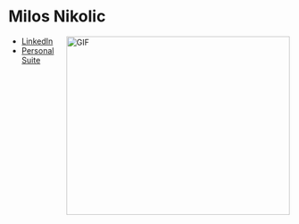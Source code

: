 # Milos Nikolic 

<img align="right" alt="GIF" src="https://storage.googleapis.com/my-bucket-permanent/onnline/137184767-79a13ec7-1bb3-4341-a6da-3a149c9c159a.gif" width="400" height="320" />

* [LinkedIn](https://www.linkedin.com/in/milos-nikolic-1b693168/)
* [Personal Suite](https://docu.nikolic.ml/)




<!--
**milosnikolic93/milosnikolic93** is a ✨ _special_ ✨ repository because its `README.md` (this file) appears on your GitHub profile.


Here are some ideas to get you started:

- 🔭 I’m currently working on ...
- 🌱 I’m currently learning ...
- 👯 I’m looking to collaborate on ...
- 🤔 I’m looking for help with ...
- 💬 Ask me about ...
- 📫 How to reach me: ...
- 😄 Pronouns: ...
- ⚡ Fun fact: ...
-->
